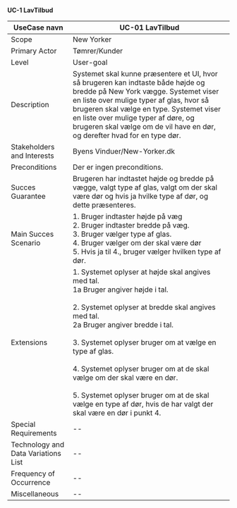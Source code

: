 
**UC-1 LavTilbud**

UseCase navn | UC-01 LavTilbud | 
-------------| -------------------------------| 
Scope        | New Yorker
Primary Actor| Tømrer/Kunder
Level        | User-goal
Description  | Systemet skal kunne præsentere et UI, hvor så brugeren kan indtaste både højde og bredde på New York vægge. Systemet viser en liste over mulige typer af glas, hvor så brugeren skal vælge en type. Systemet viser en liste over mulige typer af døre, og brugeren skal vælge om de vil have en dør, og derefter hvad for en type dør.
Stakeholders and Interests  | Byens Vinduer/New-Yorker.dk
Preconditions  |  Der er ingen preconditions.
Succes Guarantee  |  Brugeren har indtastet højde og bredde på vægge, valgt type af glas, valgt om der skal være dør og hvis ja hvilke type af dør, og dette præsenteres. 
Main Succes Scenario  | 1. Bruger indtaster højde på væg <br> 2. Bruger indtaster bredde på væg. <br> 3. Bruger vælger type af glas. <br> 4. Bruger vælger om der skal være dør <br> 5. Hvis ja til 4., bruger vælger hvilken type af dør.
Extensions  | 1. Systemet oplyser at højde skal angives med tal. <br> 1a Bruger angiver højde i tal. <br> <br> 2. Systemet oplyser at bredde skal angives med tal. <br> 2a Bruger angiver bredde i tal. <br> <br> 3. Systemet oplyser bruger om at vælge en type af glas. <br> <br> 4. Systemet oplyser bruger om at de skal vælge om der skal være en dør. <br><br> 5. Systemet oplyser bruger om at de skal vælge en type af dør, hvis de har valgt der skal være en dør i punkt 4. 
Special Requirements  | --
Technology and Data Variations List  | --
Frequency of Occurrence  | --
Miscellaneous  | --
